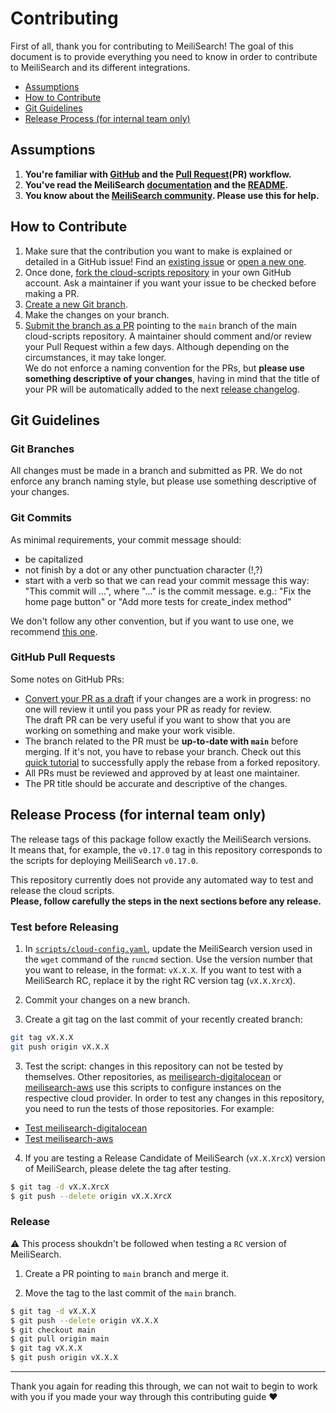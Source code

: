 # Contributing <!-- omit in TOC -->

First of all, thank you for contributing to MeiliSearch! The goal of this document is to provide everything you need to know in order to contribute to MeiliSearch and its different integrations.

- [Assumptions](#assumptions)
- [How to Contribute](#how-to-contribute)
- [Git Guidelines](#git-guidelines)
- [Release Process (for internal team only)](#release-process-for-internal-team-only)

## Assumptions

1. **You're familiar with [GitHub](https://github.com) and the [Pull Request](https://help.github.com/en/github/collaborating-with-issues-and-pull-requests/about-pull-requests)(PR) workflow.**
2. **You've read the MeiliSearch [documentation](https://docs.meilisearch.com) and the [README](/README.md).**
3. **You know about the [MeiliSearch community](https://docs.meilisearch.com/resources/contact.html). Please use this for help.**

## How to Contribute

1. Make sure that the contribution you want to make is explained or detailed in a GitHub issue! Find an [existing issue](https://github.com/meilisearch/cloud-scripts/issues/) or [open a new one](https://github.com/meilisearch/cloud-scripts/issues/new).
2. Once done, [fork the cloud-scripts repository](https://help.github.com/en/github/getting-started-with-github/fork-a-repo) in your own GitHub account. Ask a maintainer if you want your issue to be checked before making a PR.
3. [Create a new Git branch](https://help.github.com/en/github/collaborating-with-issues-and-pull-requests/creating-and-deleting-branches-within-your-repository).
4. Make the changes on your branch.
5. [Submit the branch as a PR](https://help.github.com/en/github/collaborating-with-issues-and-pull-requests/creating-a-pull-request-from-a-fork) pointing to the `main` branch of the main cloud-scripts repository. A maintainer should comment and/or review your Pull Request within a few days. Although depending on the circumstances, it may take longer.<br>
 We do not enforce a naming convention for the PRs, but **please use something descriptive of your changes**, having in mind that the title of your PR will be automatically added to the next [release changelog](https://github.com/meilisearch/cloud-scripts/releases/).

## Git Guidelines

### Git Branches <!-- omit in TOC -->

All changes must be made in a branch and submitted as PR.
We do not enforce any branch naming style, but please use something descriptive of your changes.

### Git Commits <!-- omit in TOC -->

As minimal requirements, your commit message should:
- be capitalized
- not finish by a dot or any other punctuation character (!,?)
- start with a verb so that we can read your commit message this way: "This commit will ...", where "..." is the commit message.
  e.g.: "Fix the home page button" or "Add more tests for create_index method"

We don't follow any other convention, but if you want to use one, we recommend [this one](https://chris.beams.io/posts/git-commit/).

### GitHub Pull Requests <!-- omit in TOC -->

Some notes on GitHub PRs:

- [Convert your PR as a draft](https://help.github.com/en/github/collaborating-with-issues-and-pull-requests/changing-the-stage-of-a-pull-request) if your changes are a work in progress: no one will review it until you pass your PR as ready for review.<br>
  The draft PR can be very useful if you want to show that you are working on something and make your work visible.
- The branch related to the PR must be **up-to-date with `main`** before merging. If it's not, you have to rebase your branch. Check out this [quick tutorial](https://gist.github.com/curquiza/5f7ce615f85331f083cd467fc4e19398) to successfully apply the rebase from a forked repository.
- All PRs must be reviewed and approved by at least one maintainer.
- The PR title should be accurate and descriptive of the changes.

## Release Process (for internal team only)

The release tags of this package follow exactly the MeiliSearch versions.<br>
It means that, for example, the `v0.17.0` tag in this repository corresponds to the scripts for deploying MeiliSearch `v0.17.0`.

This repository currently does not provide any automated way to test and release the cloud scripts.<br>
**Please, follow carefully the steps in the next sections before any release.**

### Test before Releasing <!-- omit in TOC -->

1. In [`scripts/cloud-config.yaml`](scripts/cloud-config.yaml), update the MeiliSearch version used in the `wget` command of the `runcmd` section. Use the version number that you want to release, in the format: `vX.X.X`. If you want to test with a MeiliSearch RC, replace it by the right RC version tag (`vX.X.XrcX`).

2. Commit your changes on a new branch.

3. Create a git tag on the last commit of your recently created branch:

```bash
git tag vX.X.X
git push origin vX.X.X
```

3. Test the script: changes in this repository can not be tested by themselves. Other repositories, as [meilisearch-digitalocean](https://github.com/meilisearch/meilisearch-digitalocean/) or [meilisearch-aws](https://github.com/meilisearch/meilisearch-aws/) use this scripts to configure instances on the respective cloud provider. In order to test any changes in this repository, you need to run the tests of those repositories. For example:

 - [Test meilisearch-digitalocean](https://github.com/meilisearch/meilisearch-digitalocean/blob/main/CONTRIBUTING.md#release-process-for-internal-team-only)
 - [Test meilisearch-aws](https://github.com/meilisearch/meilisearch-aws/blob/main/CONTRIBUTING.md#release-process-for-internal-team-only)

 4. If you are testing a Release Candidate of MeiliSearch (`vX.X.XrcX`) version of MeiliSearch, please delete the tag after testing.

 ```bash
 $ git tag -d vX.X.XrcX
 $ git push --delete origin vX.X.XrcX
 ```

 ### Release <!-- omit in TOC -->

⚠️ This process shoukdn't be followed when testing a `RC` version of MeiliSearch.

 1. Create a PR pointing to `main` branch and merge it.

 2. Move the tag to the last commit of the `main` branch.

 ```bash
 $ git tag -d vX.X.X
 $ git push --delete origin vX.X.X
 $ git checkout main
 $ git pull origin main
 $ git tag vX.X.X
 $ git push origin vX.X.X
```

<hr>

Thank you again for reading this through, we can not wait to begin to work with you if you made your way through this contributing guide ❤️
